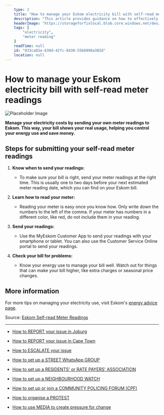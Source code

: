 ```yaml
---
    type: 2
    title: "How to manage your Eskom electricity bill with self-read meter readings"
    description: "This article provides guidance on how to effectively manage your electricity costs by submitting self-read meter readings to Eskom. It outlines the steps for sending readings, understanding your meter, and checking your bill for discrepancies to help control energy use and save money."
    headerImage: "https://storageforfixlocal.blob.core.windows.net/dev/content/033ca81e-630d-42fc-8430-55b8998a302d/images/033ca81e-630d-42fc-8430-55b8998a302d.webp"
    tags: [
        "electricity",
        "meter reading"
    ]
    readTime: null
    id: "033ca81e-630d-42fc-8430-55b8998a302d"
    location: null
---
```

# How to manage your Eskom electricity bill with self-read meter readings
![Placeholder Image](https://storageforfixlocal.blob.core.windows.net/dev/content/033ca81e-630d-42fc-8430-55b8998a302d/images/033ca81e-630d-42fc-8430-55b8998a302d.webp)

**Manage your electricity costs by sending your own meter readings to Eskom. This way, your bill shows your real usage, helping you control your energy use and save money.**

## Steps for submitting your self-read meter readings

1. **Know when to send your readings:**
   - To make sure your bill is right, send your meter readings at the right time. This is usually one to two days before your next estimated meter reading date, which you can find on your Eskom bill.

2. **Learn how to read your meter:**
   - Reading your meter is easy once you know how. Only write down the numbers to the left of the comma. If your meter has numbers in a different color, like red, do not include them in your reading.

3. **Send your readings:**
   - Use the MyEskom Customer App to send your readings with your smartphone or tablet. You can also use the Customer Service Online portal to send your readings.

4. **Check your bill for problems:**
   - Know your energy use to manage your bill well. Watch out for things that can make your bill higher, like extra charges or seasonal price changes.

## More information
For more tips on managing your electricity use, visit Eskom's [energy advice page](https://www.eskom.co.za/eas/).

Source: [Eskom Self-read Meter Readings](https://www.eskom.co.za/distribution/customer-service/customer-relations/self-read-meter-readings/)
    
---
- [How to REPORT your issue in Joburg](/content/cecc14cf-afce-4b1b-be12-6140d9646b6e/)
- [How to REPORT your issue in Cape Town](/content/e2cdfca7-24f3-4ea7-b3e6-ab3ccbd50277/)
- [How to ESCALATE your issue](/content/5c82dc08-0baf-410a-8de9-f7959a4beb3d/)

- [How to set up a STREET WhatsApp GROUP](/content/d6dea590-a527-494e-a551-c338f3bac46b/)
- [How to set up a RESIDENTS' or RATE PAYERS' ASSOCIATION](/content/70f67bab-f596-433f-9f13-f6545cff700e/)
- [How to set up a NEIGHBOURHOOD WATCH](/content/475ff4fc-c8c6-4c0c-a454-6f6dc42c6ce8/)
- [How to set up or join a COMMUNITY POLICING FORUM (CPF)](/content/475ff4fc-c8c6-4c0c-a454-6f6dc42c6ce8/)
- [How to organise a PROTEST](/content/2b41cb77-77fb-4bea-a4e5-f440b207a253/)
- [How to use MEDIA to create pressure for change](/content/c13796b6-860b-4830-ba7f-c0113cf9daae/)

